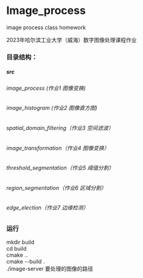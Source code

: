 # Image_process
image process class homework

2023年哈尔滨工业大学（威海）数字图像处理课程作业

### 目录结构：
##### src
###### image_process (作业1 图像变换)
###### image_histogram (作业2 图像直方图)
###### spatial_domain_filtering（作业3 空间滤波）
###### image_transformation（作业4 图像变换）
###### threshold_segmentation（作业5 阈值分割）
###### region_segmentation（作业6 区域分割）
###### edge_election（作业7 边缘检测）

### 运行
mkdir build  
cd build  
cmake ..  
cmake --build .  
./image-server 要处理的图像的路径  
